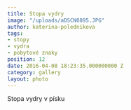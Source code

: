```yaml
---
title: Stopa vydry
image: "/uploads/aDSCN0895.JPG"
author: katerina-polednikova
tags:
- stopy
- vydra
- pobytové znaky
position: 12
date: 2016-04-08 18:23:35.000000000 Z
category: gallery
layout: photo
---
```

Stopa vydry v písku
